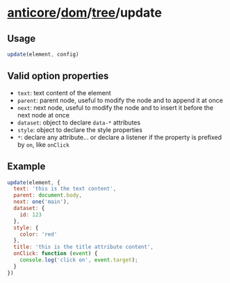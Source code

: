 # [anticore](../../../../../#reference)/[dom](../../#reference)/[tree](../#reference)/<a name="reference">update</a>

## Usage

```js
update(element, config)
```

## Valid option properties

* `text`: text content of the element
* `parent`: parent node, useful to modify the node and to append it at once
* `next`: next node, useful to modify the node and to insert it before the next node at once
* `dataset`: object to declare `data-*` attributes
* `style`: object to declare the style properties
* `*`: declare any attribute... or declare a listener if the property is prefixed by `on`, like `onClick`

## Example
```js
update(element, {
  text: 'this is the text content',
  parent: document.body,
  next: one('main'),
  dataset: {
    id: 123
  },
  style: {
    color: 'red'
  },
  title: 'this is the title attribute content',
  onClick: function (event) {
    console.log('click on', event.target);
  }
})
```
